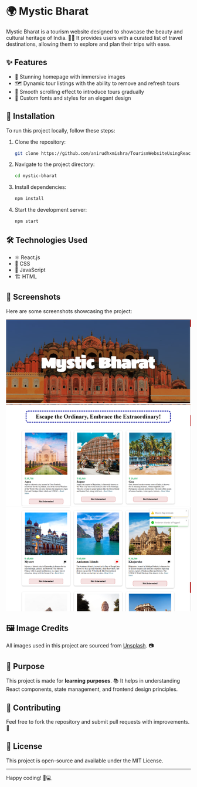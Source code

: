 # 🌍 Mystic Bharat

Mystic Bharat is a tourism website designed to showcase the beauty and cultural heritage of India. 🏰✨ It provides users with a curated list of travel destinations, allowing them to explore and plan their trips with ease.

## ✨ Features
- 🌄 Stunning homepage with immersive images
- 🗺️ Dynamic tour listings with the ability to remove and refresh tours
- 🎢 Smooth scrolling effect to introduce tours gradually
- 🎨 Custom fonts and styles for an elegant design

## 🚀 Installation
To run this project locally, follow these steps:

1. Clone the repository:
   ```bash
   git clone https://github.com/anirudhxmishra/TourismWebsiteUsingReact.git
   ```
2. Navigate to the project directory:
   ```bash
   cd mystic-bharat
   ```
3. Install dependencies:
   ```bash
   npm install
   ```
4. Start the development server:
   ```bash
   npm start
   ```

## 🛠️ Technologies Used
- ⚛️ React.js
- 🎨 CSS
- 📜 JavaScript
- 🏗️ HTML

## 📸 Screenshots
Here are some screenshots showcasing the project:

![🏠 Homepage](Images/img.png)
![📋 Tour List](Images/img1.png)
![📋 Tour List](Images/img2.png)

## 🖼️ Image Credits
All images used in this project are sourced from [Unsplash](https://unsplash.com/). 📷

## 🎯 Purpose
This project is made for **learning purposes**. 📚 It helps in understanding React components, state management, and frontend design principles.

## 🤝 Contributing
Feel free to fork the repository and submit pull requests with improvements. 🚀

## 📜 License
This project is open-source and available under the MIT License.

---
Happy coding! 🎉💻

